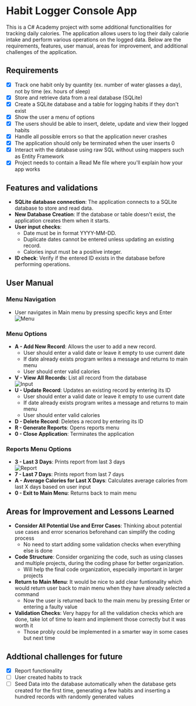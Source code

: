 # Habit Logger Console App
This is a C# Academy project with some additional functionalities for tracking daily
calories. The application allows users to log their daily calorie intake and perform
various operations on the logged data. Below are the requirements, features, user
manual, areas for improvement, and additional challenges of the application.
## Requirements
- [x] Track one habit only by quantity (ex. number of water glasses a day), not
      by time (ex. hours of sleep)
- [x] Store and retrieve data from a real database (SQLite)
- [x] Create a SQLite database and a table for logging habits if they don't exist
- [x] Show the user a menu of options
- [x] The users should be able to insert, delete, update and view their logged habits
- [x] Handle all possible errors so that the application never crashes
- [x] The application should only be terminated when the user inserts 0
- [x] Interact with the database using raw SQL without using mappers such as
      Entity Framework
- [x] Project needs to contain a Read Me file where you'll explain how your app works
## Features and validations
- **SQLite database connection**: The application connects to a SQLite database
  to store and read data.
- **New Database Creation**: If the database or table doesn't exist, the application
  creates them when it starts.
- **User input checks**:
  - Date must be in format YYYY-MM-DD.
  - Duplicate dates cannot be entered unless updating an existing record.
  - Calories input must be a positive integer.
- **ID check**: Verify if the entered ID exists in the database before
  performing operations.
## User Manual
### Menu Navigation
- User navigates in Main menu by pressing specific keys and Enter  
  ![Menu](https://github.com/HopelessCoding/learning/assets/161690352/27c11482-75d6-4b6f-bf2b-7a2cef5370bf)
### Menu Options
- **A - Add New Record**: Allows the user to add a new record.
  - User should enter a valid date or leave it empty to use current date
  - If date already exists program writes a message and returns to main menu
  - User should enter valid calories
- **V - View All Records**: List all record from the database  
 ![Input](https://github.com/HopelessCoding/learning/assets/161690352/d7e576a2-a892-4f6f-9a75-21ad50c85c9a)
- **U - Update Record**: Updates an existing record by entering its ID
  - User should enter a valid date or leave it empty to use current date
  - If date already exists program writes a message and returns to main menu
  - User should enter valid calories
- **D - Delete Record**: Deletes a record by entering its ID
- **R - Generate Reports**: Opens reports menu
- **0 - Close Application**: Terminates the application
### Reports Menu Options
- **3 - Last 3 Days**: Prints report from last 3 days  
![Report](https://github.com/HopelessCoding/learning/assets/161690352/8886c595-63ca-43cf-8a2c-c72aa0fbda8c)
- **7 - Last 7 Days**: Prints report from last 7 days
- **A - Average Calories for Last X Days**: Calculates average calories from last
  X days based on user input
- **0 - Exit to Main Menu**: Returns back to main menu
## Areas for Improvement and Lessons Learned
- **Consider All Potential Use and Error Cases**: Thinking about potential use
  cases and error scenarios beforehand can simplify the coding process
  - No need to start adding some validation checks when everything else is done
- **Code Structure**: Consider organizing the code, such as using classes and multiple
  projects, during the coding phase for better organization.
  - Will help the final code organization, especially important in larger projects
- **Return to Main Menu**: It would be nice to add clear funtionality which
  would return user back to main menu when they have already selected a command
  - Now the user is returned back to the main menu by pressing Enter or entering
    a faulty value
- **Validation Checks**: Very happy for all the validation checks which are done,
  take lot of time to learn and implement those correctly but it was worth it
  - Those probly could be implemented in a smarter way in some cases but next time
## Addtional challenges for future
- [x] Report functionality
- [ ] User created habits to track
- [ ] Seed Data into the database automatically when the database gets created for
      the first time, generating a few habits and inserting a hundred records with
      randomly generated values
